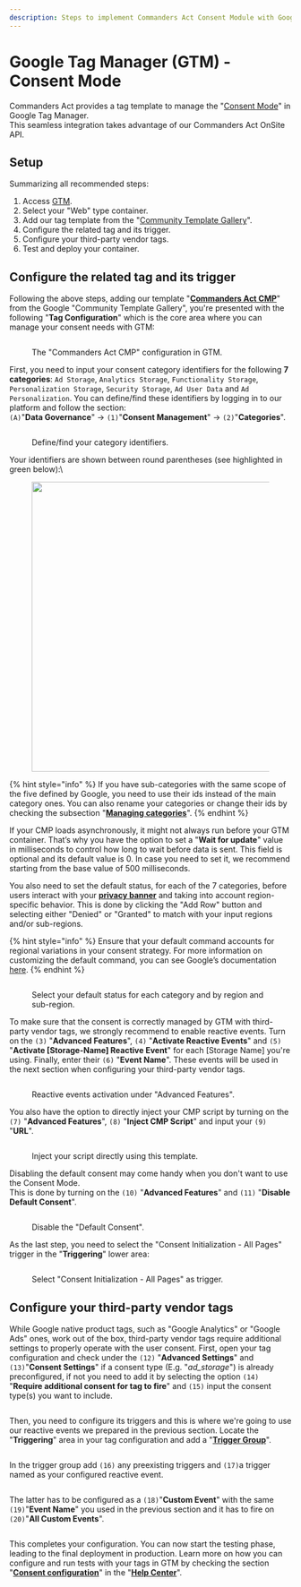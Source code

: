 ```yaml
---
description: Steps to implement Commanders Act Consent Module with Google Tag Manager.
---
```


# Google Tag Manager (GTM) - Consent Mode

Commanders Act provides a tag template to manage the "[Consent Mode](https://developers.google.com/tag-platform/devguides/consent)" in Google Tag Manager.\
This seamless integration takes advantage of our Commanders Act OnSite API.&#x20;

## Setup

Summarizing all recommended steps:

1. Access [GTM](https://tagmanager.google.com/).
2. Select your "Web" type container.
3. Add our tag template from the "[Community Template Gallery](https://tagmanager.google.com/gallery/#/owners/TagCommander/templates/GTM-OnSite-API)".
4. Configure the related tag and its trigger.
5. Configure your third-party vendor tags.
6. Test and deploy your container.

## Configure the related tag and its trigger

Following the above steps, adding our template "[**Commanders Act CMP**](https://tagmanager.google.com/gallery/#/owners/TagCommander/templates/GTM-OnSite-API)" from the Google "Community Template Gallery", you're presented with the following "**Tag Configuration**" which is the core area where you can manage your consent needs with GTM:

<figure><img src="../../../../.gitbook/assets/onsite_api1.png" alt=""><figcaption><p>The "Commanders Act CMP" configuration in GTM.</p></figcaption></figure>

First, you need to input your consent category identifiers for the following **7 categories**: `Ad Storage`, `Analytics Storage`, `Functionality Storage`, `Personalization Storage`, `Security Storage`, `Ad User Data` and `Ad Personalization`. You can define/find these identifiers by logging in to our platform and follow the section:\
`(A)`"**Data Governance**" → `(1)`"**Consent Management**" → `(2)`"**Categories**".

<figure><img src="../../../../.gitbook/assets/onsite_api2.png" alt=""><figcaption><p>Define/find your category identifiers.</p></figcaption></figure>

Your identifiers are shown between round parentheses (see highlighted in green below):\


<figure><img src="../../../../.gitbook/assets/image.png" alt="" width="518"><figcaption></figcaption></figure>

{% hint style="info" %}
If you have sub-categories with the same scope of the five defined by Google, you need to use their ids instead of the main category ones. You can also rename your categories or change their ids by checking the subsection "[**Managing categories**](https://community.commandersact.com/trustcommander/user-guides/categories-and-tags/manage-categories#managing-categories)".
{% endhint %}

If your CMP loads asynchronously, it might not always run before your GTM container. That’s why you have the option to set a "**Wait for update**" value in milliseconds to control how long to wait before data is sent. This field is optional and its default value is 0. In case you need to set it, we recommend starting from the base value of 500 milliseconds.

You also need to set the default status, for each of the 7 categories, before users interact with your [**privacy banner**](https://community.commandersact.com/trustcommander/user-guides/privacy-banners) and taking into account region-specific behavior. This is done by clicking the "Add Row" button and selecting either "Denied" or "Granted" to match with your input regions and/or sub-regions.&#x20;

{% hint style="info" %}
Ensure that your default command accounts for regional variations in your consent strategy. For more information on customizing the default command, you can see Google’s documentation [here](https://developers.google.com/tag-platform/devguides/consent#region-specific\_behavior).
{% endhint %}

<figure><img src="../../../../.gitbook/assets/onsite_api4.png" alt=""><figcaption><p>Select your default status for each category and by region and sub-region.</p></figcaption></figure>

To make sure that the consent is correctly managed by GTM with third-party vendor tags, we strongly recommend to enable reactive events. Turn on the `(3)` "**Advanced Features**", `(4)` "**Activate Reactive Events**" and `(5)` "**Activate \[Storage-Name] Reactive Event**" for each \[Storage Name] you're using. Finally, enter their `(6)` "**Event Name**". These events will be used in the next section when configuring your third-party vendor tags.

<figure><img src="../../../../.gitbook/assets/onsite_api5.png" alt=""><figcaption><p>Reactive events activation under "Advanced Features".</p></figcaption></figure>

You also have the option to directly inject your CMP script by turning on the `(7)` "**Advanced Features**", `(8)` "**Inject CMP Script**" and input your `(9)` "**URL**".

<figure><img src="../../../../.gitbook/assets/onsite_api6.png" alt=""><figcaption><p>Inject your script directly using this template.</p></figcaption></figure>

Disabling the default consent may come handy when you don't want to use the Consent Mode.\
This is done by turning on the `(10)` "**Advanced Features**" and `(11)` "**Disable Default Consent**".

<figure><img src="../../../../.gitbook/assets/onsite_api7.png" alt=""><figcaption><p>Disable the "Default Consent".</p></figcaption></figure>

As the last step, you need to select the "Consent Initialization - All Pages" trigger in the "**Triggering**" lower area:

<figure><img src="../../../../.gitbook/assets/image (202).png" alt=""><figcaption><p>Select "Consent Initialization - All Pages" as trigger.</p></figcaption></figure>

## Configure your third-party vendor tags

While Google native product tags, such as "Google Analytics" or "Google Ads" ones, work out of the box, third-party vendor tags require additional settings to properly operate with the user consent. First, open your tag configuration and check under the `(12)` "**Advanced Settings**" and `(13)`"**Consent Settings**" if a consent type (E.g. "_ad\_storage_") is already preconfigured, if not you need to add it by selecting the option `(14)` "**Require additional consent for tag to fire**" and `(15)` input the consent type(s) you want to include.

<figure><img src="../../../../.gitbook/assets/image (215).png" alt=""><figcaption></figcaption></figure>

Then, you need to configure its triggers and this is where we're going to use our reactive events we prepared in the previous section. Locate the "**Triggering**" area in your tag configuration and add a "[**Trigger Group**](https://support.google.com/tagmanager/answer/9164222?hl=en)".

<figure><img src="../../../../.gitbook/assets/image (186).png" alt=""><figcaption></figcaption></figure>

In the trigger group add `(16)` any preexisting triggers and `(17)`a trigger named as your configured reactive event.

<figure><img src="../../../../.gitbook/assets/image (206).png" alt=""><figcaption></figcaption></figure>

The latter has to be configured as a `(18)`"**Custom Event**" with the same `(19)`"**Event Name**" you used in the previous section and it has to fire on `(20)`"**All Custom Events**".

<figure><img src="../../../../.gitbook/assets/image (191).png" alt=""><figcaption></figcaption></figure>

This completes your configuration. You can now start the testing phase, leading to the final deployment in production. Learn more on how you can configure and run tests with your tags in GTM by checking the section "[**Consent configuration**](https://support.google.com/tagmanager/answer/10718549/?hl=en-GB)" in the "[**Help Center**](https://support.google.com/tagmanager/)".
